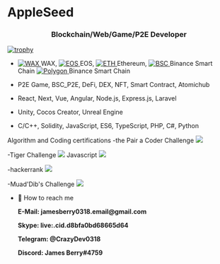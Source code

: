 # AppleSeed


<h3 align="center">Blockchain/Web/Game/P2E Developer</h3>

[![trophy](https://github-profile-trophy.vercel.app/?username=appleseed0318)](https://github.com/ryo-ma/github-profile-trophy)


- <a href = "https://raw.githubusercontent.com/nullablebool/crypto-icons/master/32x32/WAX-32.png">
      <img src="https://raw.githubusercontent.com/nullablebool/crypto-icons/master/32x32/WAX-32.png" alt="WAX" title="WAX (WAXP)" style="max-width: 100%;">
    </a>WAX, 
    <a href = "https://raw.githubusercontent.com/nullablebool/crypto-icons/master/32x32/EOS-32.png">
    <img src="https://raw.githubusercontent.com/nullablebool/crypto-icons/master/32x32/EOS-32.png" alt="EOS" title="WAX (WAXP)" style="max-width: 100%;">
    </a>EOS, 
    <a href = "https://raw.githubusercontent.com/nullablebool/crypto-icons/master/32x32/ETH-32.png">
    <img src="https://raw.githubusercontent.com/nullablebool/crypto-icons/master/32x32/ETH-32.png" alt="ETH" title="WAX (WAXP)" style="max-width: 100%;">
    </a>Ethereum, 
    <a href = "https://raw.githubusercontent.com/nullablebool/crypto-icons/master/32x32/BNB-32.png">
    <img src="https://raw.githubusercontent.com/nullablebool/crypto-icons/master/32x32/BNB-32.png" alt="BSC" title="WAX (WAXP)" style="max-width: 100%;">
    </a>Binance Smart Chain
    
    <a href = "https://raw.githubusercontent.com/nullablebool/crypto-icons/master/32x32/Polygon-32.png">
      <img src="https://raw.githubusercontent.com/nullablebool/crypto-icons/master/32x32/Polygon-32.png" alt="Polygon" title="Polygon (Matic)" style="max-width: 100%;">
    </a>Binance Smart Chain

- P2E Game, BSC_P2E, DeFi, DEX, NFT, Smart Contract, Atomichub
- React, Next, Vue, Angular, Node.js, Express.js, Laravel
- Unity, Cocos Creator, Unreal Engine
- C/C++, Solidity, JavaScript, ES6, TypeScript, PHP, C#, Python

Algorithm and Coding certifications
-the Pair a Coder Challenge
<img src = "https://app.codility.com/cert/view/cert9MUMX3-89JH5PH5AZUDVTPU" />

-Tiger Challenge
<img src = "https://app.codility.com/cert/view/certRUCBQM-NWN7CNNWRB523T4X" />
Javascript
<img src = "https://app.codility.com/cert/view/cert63GTFK-5BKEMUNF28Q5BRX5" />

-hackerrank
<img src = "https://www.hackerrank.com/certificates/bd1ecdad2194" />

-Muad'Dib's Challenge
<img src = "https://app.codility.com/cert/view/cert39X3A4-22GFWTYE2FY9ZX4A" />

- 🤝 How to reach me 
  <p><b>E-Mail: jamesberry0318.email@gmail.com</b></p>
  <p><b>Skype: live:.cid.d8bfa0bd68665d64</b></p>
  <p><b>Telegram: @CrazyDev0318</b></p>
  <p><b>Discord: James Berry#4759</b></p>
